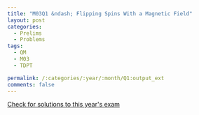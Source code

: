 ```yaml
---
title: "M03Q1 &ndash; Flipping Spins With a Magnetic Field"
layout: post
categories:
  - Prelims
  - Problems
tags:
  - QM
  - M03
  - TDPT

permalink: /:categories/:year/:month/Q1:output_ext
comments: false
---
```

<object data="2003M1Q.pdf" type="application/pdf" width="100%" height="500"></object>
<div class="message"><a href='https://princetonprelim.com/prelim/11/'>Check for solutions to this year's exam</a></div>
